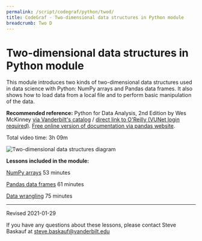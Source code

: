 ```yaml
---
permalink: /script/codegraf/python/twod/
title: CodeGraf - Two-dimensional data structures in Python module
breadcrumb: Two D
---
```


# Two-dimensional data structures in Python module

This module introduces two kinds of two-dimensional data structures used in data science with Python: NumPy arrays and Pandas data frames. It also shows how to load data from a local file and to perform basic manipulation of the data.

**Recommended reference:** Python for Data Analysis, 2nd Edition by Wes McKinney [via Vanderbilt's catalog](https://catalog.library.vanderbilt.edu/permalink/01VAN_INST/6ll2l/alma991043601866403276) / [direct link to O'Reilly (VUNet login required)](https://learning.oreilly.com/library/view/python-for-data/9781491957653/). [Free online version of documentation via pandas website](https://pandas.pydata.org/).

Total video time: 3h 09m

![Two-dimensional data structures diagram](../../2-d-data-structures-diagram.png)

**Lessons included in the module:**

[NumPy arrays](../../007) 53 minutes

[Pandas data frames](../../008) 61 minutes

[Data wrangling](../../009) 75 minutes

----

Revised 2021-01-29

If you have any questions about these lessons, please contact Steve Baskauf at [steve.baskauf@vanderbilt.edu](mailto:steve.baskauf@vanderbilt.edu)
